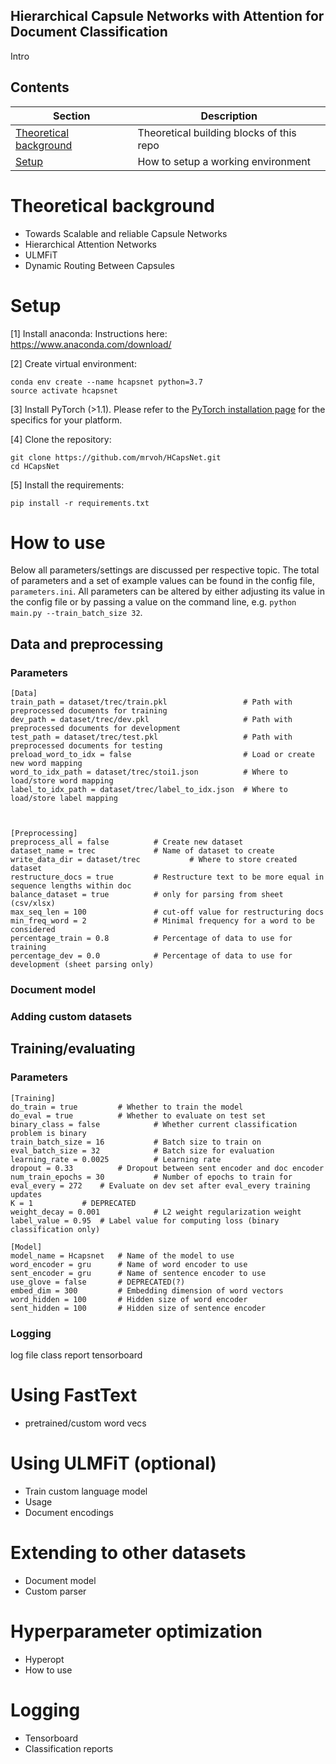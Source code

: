 
##  Hierarchical Capsule Networks with Attention for Document Classification
Intro

## Contents
| Section | Description |
|-|-|
| [Theoretical background](#theoretical-background) | Theoretical building blocks of this repo |
| [Setup](#setup) | How to setup a working environment |

# Theoretical background
- Towards Scalable and reliable Capsule Networks
- Hierarchical Attention Networks
- ULMFiT
- Dynamic Routing Between Capsules

# Setup

[1] Install anaconda:
Instructions here: https://www.anaconda.com/download/

[2] Create virtual environment:
```
conda env create --name hcapsnet python=3.7
source activate hcapsnet
```
[3]
Install PyTorch (>1.1). Please refer to the [PyTorch installation page](https://pytorch.org/get-started/locally/) for the specifics for your platform.

[4] Clone the repository:
```
git clone https://github.com/mrvoh/HCapsNet.git
cd HCapsNet
```
[5] Install the requirements:
```
pip install -r requirements.txt
```

# How to use
Below all parameters/settings are discussed per respective topic. The total of parameters and a set of example values can be found in the config file, ```parameters.ini```. All parameters can be altered by either adjusting its value in the config file or by passing a value on the command line, e.g. ```python main.py --train_batch_size 32```.

## Data and preprocessing
### Parameters
```
[Data]
train_path = dataset/trec/train.pkl 				# Path with preprocessed documents for training
dev_path = dataset/trec/dev.pkl 					# Path with preprocessed documents for development
test_path = dataset/trec/test.pkl 					# Path with preprocessed documents for testing
preload_word_to_idx = false 						# Load or create new word mapping
word_to_idx_path = dataset/trec/stoi1.json			# Where to load/store word mapping
label_to_idx_path = dataset/trec/label_to_idx.json  # Where to load/store label mapping



[Preprocessing]
preprocess_all = false 			# Create new dataset
dataset_name = trec 			# Name of dataset to create
write_data_dir = dataset/trec 	        # Where to store created dataset
restructure_docs = true 		# Restructure text to be more equal in sequence lengths within doc
balance_dataset = true 			# only for parsing from sheet (csv/xlsx)
max_seq_len = 100 		        # cut-off value for restructuring docs
min_freq_word = 2 		        # Minimal frequency for a word to be considered
percentage_train = 0.8	 		# Percentage of data to use for training
percentage_dev = 0.0 			# Percentage of data to use for development (sheet parsing only)
```

### Document model

### Adding custom datasets
## Training/evaluating
### Parameters
```
[Training]
do_train = true 		# Whether to train the model
do_eval = true 			# Whether to evaluate on test set
binary_class = false 			# Whether current classification problem is binary
train_batch_size = 16 			# Batch size to train on
eval_batch_size = 32 			# Batch size for evaluation
learning_rate = 0.0025 			# Learning rate
dropout = 0.33 	        # Dropout between sent encoder and doc encoder
num_train_epochs = 30 			# Number of epochs to train for
eval_every = 272 	# Evaluate on dev set after eval_every training updates
K = 1 			# DEPRECATED
weight_decay = 0.001 			# L2 weight regularization weight
label_value = 0.95 	# Label value for computing loss (binary classification only)

[Model]
model_name = Hcapsnet 	# Name of the model to use
word_encoder = gru 		# Name of word encoder to use
sent_encoder = gru 		# Name of sentence encoder to use
use_glove = false 		# DEPRECATED(?)
embed_dim = 300 		# Embedding dimension of word vectors
word_hidden = 100 		# Hidden size of word encoder
sent_hidden = 100 		# Hidden size of sentence encoder
```
### Logging
log file
class report
tensorboard


# Using FastText
- pretrained/custom word vecs

# Using ULMFiT (optional)
- Train custom language model
- Usage
- Document encodings

# Extending to other datasets
- Document model
- Custom parser

# Hyperparameter optimization
- Hyperopt
- How to use

# Logging
- Tensorboard
- Classification reports


